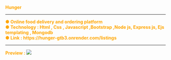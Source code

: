 <b style="color:orange;">Hunger<b> <br/>
<hr/>
● Online food delivery and ordering platform <br/>
● Technology : Html , Css , Javascript ,Bootstrap ,Node js, Express js, Ejs templating , Mongodb <br/>
● Link : https://hunger-gtb3.onrender.com/listings <br/>
<hr/>
Preview : <img src="https://github.com/user-attachments/assets/d3f483c3-5c8d-4370-a496-f48594764350"/>
